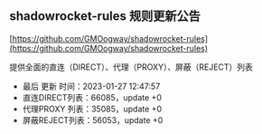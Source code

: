 ## shadowrocket-rules 规则更新公告

[https://github.com/GMOogway/shadowrocket-rules](https://github.com/GMOogway/shadowrocket-rules)

提供全面的直连（DIRECT）、代理（PROXY）、屏蔽（REJECT）列表
- 最后 更新 时间：2023-01-27 12:47:57
- 直连DIRECT列表：66085，update +0
- 代理PROXY 列表：35085，update +0
- 屏蔽REJECT列表：56053，update +0